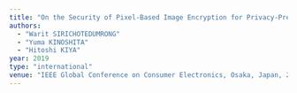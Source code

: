 ```yaml
---
title: "On the Security of Pixel-Based Image Encryption for Privacy-Preserving Deep Neural Networks"
authors:
  - "Warit SIRICHOTEDUMRONG"
  - "Yuma KINOSHITA"
  - "Hitoshi KIYA"
year: 2019
type: "international"
venue: "IEEE Global Conference on Consumer Electronics, Osaka, Japan, 2019-10-15."
---
```


